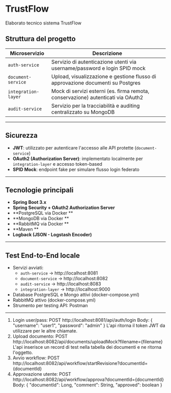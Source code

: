 # TrustFlow

Elaborato tecnico sistema TrustFlow

## Struttura del progetto

| Microservizio        | Descrizione                                                                 |
|----------------------|------------------------------------------------------------------------------|
| `auth-service`       | Servizio di autenticazione utenti via username/password e login SPID mock  |
| `document-service`   | Upload, visualizzazione e gestione flusso di approvazione documenti su Postgres       |
| `integration-layer`  | Mock di servizi esterni (es. firma remota, conservazione) autenticati via OAuth2 |
| `audit-service`      | Servizio per la tracciabilità e auditing centralizzato su MongoDB   |

---

## Sicurezza

- **JWT**: utilizzato per autenticare l'accesso alle API protette (`document-service`)
- **OAuth2 (Authorization Server)**: implementato localmente per `integration-layer` e accesso token-based
- **SPID Mock**: endpoint fake per simulare flusso login federato

---

## Tecnologie principali

- **Spring Boot 3.x**
- **Spring Security + OAuth2 Authorization Server**
- **PostgreSQL via Docker **
- **MongoDB via Docker **
- **RabbitMQ via Docker **
- **Maven **
- **Logback (JSON - Logstash Encoder)**

---

## Test End-to-End locale

- Servizi avviati:
  - `auth-service` → http://localhost:8081
  - `document-service` → http://localhost:8082
  - `audit-service` → http://localhost:8083
  - `integration-layer` → http://localhost:9000
- Database PostgreSQL e Mongo attivi (docker-compose.yml)
- RabbitMQ attivo (docker-compose.yml)
- Strumento per testing API: Postman

---

 1. Login user/pass:
		POST http://localhost:8081/api/auth/login
		Body:
		{
		  "username": "user1",
		  "password": "admin"
		}
	L'api ritorna il token JWT da utilizzare per le altre chiamate.
 2. Upload documento:
		POST http://localhost:8082/api/documents/uploadMock?filename={filename}
	L'api inserisce un record di test nella tabella dei documenti e ne ritorna l'oggetto.
 3. Avvio workflow:
		POST http://localhost:8082/api/workflow/startRevisione?documentId={documentId}
 4. Approvazione utente:
		POST http://localhost:8082/api/workflow/approva?documentId={documentId}
		Body:
		{
		  "documentId": Long,
		  "comment": String,
		  "approved": boolean
		}
	